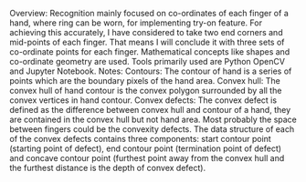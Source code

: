 Overview: Recognition mainly focused on co-ordinates of each finger of a hand, where ring can be worn, for implementing try-on feature. For achieving this accurately, I have considered to take two end corners and mid-points of each finger.  That means I will conclude it with three sets of co-ordinate points for each finger. Mathematical concepts like shapes and co-ordinate geometry are used. Tools primarily used are Python OpenCV and Jupyter Notebook. 
Notes:
Contours: The contour of hand is a series of points which are the boundary pixels of the hand area.
Convex hull: The convex hull of hand contour is the convex polygon surrounded by all the convex vertices in hand contour.
Convex defects: The convex defect is defined as the difference between convex hull and contour of a hand, they are contained in the convex hull but not hand area. Most probably the space between fingers could be the convexity defects. The data structure of each of the convex defects contains three components: start contour point (starting point of defect), end contour point (termination point of defect) and concave contour point (furthest point away from the convex hull and the furthest distance is the depth of convex defect). 
